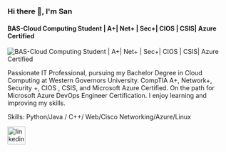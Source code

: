 ### Hi there 👋, I'm San
#### BAS-Cloud Computing Student | A+| Net+ | Sec+| CIOS | CSIS| Azure Certified
![BAS-Cloud Computing Student | A+| Net+ | Sec+| CIOS | CSIS| Azure Certified](https://media.licdn.com/dms/image/D5616AQEwOwNpp6Iq9g/profile-displaybackgroundimage-shrink_350_1400/0/1670747414692?e=1676505600&v=beta&t=7QvyQdPO-gHe2Vtur8_gN8UBgw1nt5XalTa8P7LXuPA)

Passionate IT Professional, pursuing my Bachelor Degree in Cloud Computing at Western Governors University.  CompTIA A+, Network+, Security +, CIOS , CSIS, and Microsoft Azure Certified. On the path for Microsoft Azure DevOps Engineer Certification. I enjoy learning and improving my skills.

Skills: Python/Java / C++/ Web/Cisco Networking/Azure/Linux



[<img src='https://cdn.jsdelivr.net/npm/simple-icons@3.0.1/icons/linkedin.svg' alt='linkedin' height='40'>](https://www.linkedin.com/in/linkedin.com/in/sanfofana/)  








<!--
**joshmadakor1/joshmadakor1** is a ✨ _special_ ✨ repository because its `README.md` (this file) appears on your GitHub profile.

Here are some ideas to get you started:

- 🔭 I’m currently working on ...
- 🌱 I’m currently learning ...
- 👯 I’m looking to collaborate on ...
- 🤔 I’m looking for help with ...
- 💬 Ask me about ...
- 📫 How to reach me: ...
- 😄 Pronouns: ...
- ⚡ Fun fact: ...
-->
